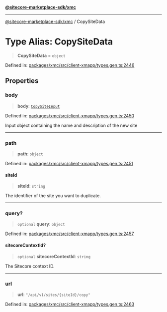 [**@sitecore-marketplace-sdk/xmc**](../README.md)

***

[@sitecore-marketplace-sdk/xmc](../README.md) / CopySiteData

# Type Alias: CopySiteData

> **CopySiteData** = `object`

Defined in: [packages/xmc/src/client-xmapp/types.gen.ts:2446](https://github.com/Sitecore/sitecore-marketplace-sdk/blob/af886e6134b8d1079ef5b8ef70b7eb2f1d9c8aeb/packages/xmc/src/client-xmapp/types.gen.ts#L2446)

## Properties

### body

> **body**: [`CopySiteInput`](CopySiteInput.md)

Defined in: [packages/xmc/src/client-xmapp/types.gen.ts:2450](https://github.com/Sitecore/sitecore-marketplace-sdk/blob/af886e6134b8d1079ef5b8ef70b7eb2f1d9c8aeb/packages/xmc/src/client-xmapp/types.gen.ts#L2450)

Input object containing the name and description of the new site

***

### path

> **path**: `object`

Defined in: [packages/xmc/src/client-xmapp/types.gen.ts:2451](https://github.com/Sitecore/sitecore-marketplace-sdk/blob/af886e6134b8d1079ef5b8ef70b7eb2f1d9c8aeb/packages/xmc/src/client-xmapp/types.gen.ts#L2451)

#### siteId

> **siteId**: `string`

The identifier of the site you want to duplicate.

***

### query?

> `optional` **query**: `object`

Defined in: [packages/xmc/src/client-xmapp/types.gen.ts:2457](https://github.com/Sitecore/sitecore-marketplace-sdk/blob/af886e6134b8d1079ef5b8ef70b7eb2f1d9c8aeb/packages/xmc/src/client-xmapp/types.gen.ts#L2457)

#### sitecoreContextId?

> `optional` **sitecoreContextId**: `string`

The Sitecore context ID.

***

### url

> **url**: `"/api/v1/sites/{siteId}/copy"`

Defined in: [packages/xmc/src/client-xmapp/types.gen.ts:2463](https://github.com/Sitecore/sitecore-marketplace-sdk/blob/af886e6134b8d1079ef5b8ef70b7eb2f1d9c8aeb/packages/xmc/src/client-xmapp/types.gen.ts#L2463)
